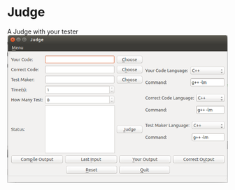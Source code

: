 # Judge
A Judge with your tester
![Judge](https://github.com/Rmin1995/Judge/blob/master/Judge.png?raw=true)
